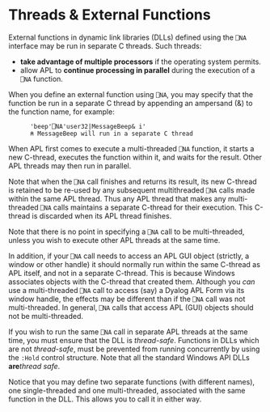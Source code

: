 # Threads & External Functions

External functions in dynamic link libraries (DLLs) defined using the `⎕NA` interface may be run in separate C threads. Such threads:

- **take advantage of multiple processors** if the operating system permits.
- allow APL to **continue processing in parallel** during the execution of a `⎕NA` function. 

When you define an external function using `⎕NA`, you may specify that the function be run in a separate C thread by appending an ampersand (&) to the function name, for example:
```apl
      'beep'⎕NA'user32|MessageBeep& i'    
      ⍝ MessageBeep will run in a separate C thread
```

When APL first comes to execute a multi-threaded `⎕NA` function, it starts a new C-thread, executes the function within it, and waits for the result. Other APL threads may then run in parallel.

Note that when the `⎕NA` call finishes and returns its result, its new C-thread is retained to be re-used by any subsequent multithreaded `⎕NA` calls made within the same APL thread. Thus any APL thread that makes any multi-threaded `⎕NA` calls maintains a separate C-thread for their execution. This C-thread is discarded when its APL thread finishes.

Note that there is no point in specifying a `⎕NA` call to be multi-threaded, unless you wish to execute other APL threads at the same time.

In addition, if your `⎕NA` call needs to access an APL GUI object (strictly, a window or other handle) it should normally run within the same C-thread as APL itself, and not in a separate C-thread. This is because Windows associates objects with the C-thread that created them. Although you *can* use a multi-threaded `⎕NA` call to access (say) a Dyalog APL Form via its window handle, the effects may be different than if the `⎕NA` call was not multi-threaded. In general, `⎕NA` calls that access APL (GUI) objects should not be multi-threaded.

If you wish to run the same `⎕NA` call in separate APL threads at the same time, you must ensure that the DLL is *thread-safe*. Functions in DLLs which are not *thread-safe*, must be prevented from running concurrently by using the `:Hold` control structure. Note that all the standard Windows API DLLs **are***thread safe*.

Notice that you may define two separate functions (with different names), one single-threaded and one multi-threaded, associated with the same function in the DLL. This allows you to call it in either way.
